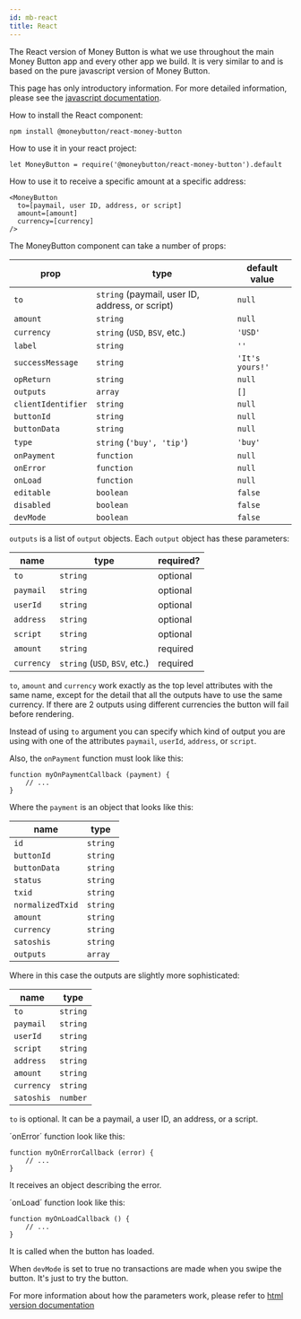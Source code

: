 ```yaml
---
id: mb-react
title: React
---
```


The React version of Money Button is what we use throughout the main Money
Button app and every other app we build. It is very similar to and is based on
the pure javascript version of Money Button.

This page has only introductory information. For more detailed information,
please see the [javascript documentation](./md-javascript.md).

How to install the React component:

```
npm install @moneybutton/react-money-button
```

How to use it in your react project:

```
let MoneyButton = require('@moneybutton/react-money-button').default
```

How to use it to receive a specific amount at a specific address:

```
<MoneyButton
  to=[paymail, user ID, address, or script]
  amount=[amount]
  currency=[currency]
/>
```

The MoneyButton component can take a number of props:

| prop               | type                                            | default value   |
|--------------------|-------------------------------------------------|-----------------|
| `to`               | `string` (paymail, user ID, address, or script) | `null`          |
| `amount`           | `string`                                        | `null`          |
| `currency`         | `string` (`USD`, `BSV`, etc.)                   | `'USD'`         |
| `label`            | `string`                                        | `''`            |
| `successMessage`   | `string`                                        | `'It's yours!'` |
| `opReturn`         | `string`                                        | `null`          |
| `outputs`          | `array`                                         | `[]`            |
| `clientIdentifier` | `string`                                        | `null`          |
| `buttonId`         | `string`                                        | `null`          |
| `buttonData`       | `string`                                        | `null`          |
| `type`             | `string` (`'buy', 'tip'`)                       | `'buy'`         |
| `onPayment`        | `function`                                      | `null`          |
| `onError`          | `function`                                      | `null`          |
| `onLoad`           | `function`                                      | `null`          |
| `editable`         | `boolean`                                       | `false`         |
| `disabled`         | `boolean`                                       | `false`         |
| `devMode`          | `boolean`                                       | `false`         |

`outputs` is a list of `output` objects. Each `output` object has these
parameters:

| name       | type                          | required? |
| ---------- | ----------------------------- | --------- |
| `to`       | `string`                      | optional  |
| `paymail`  | `string`                      | optional  |
| `userId`   | `string`                      | optional  |
| `address`  | `string`                      | optional  |
| `script`   | `string`                      | optional  |
| `amount`   | `string`                      | required  |
| `currency` | `string` (`USD`, `BSV`, etc.) | required  |

`to`, `amount` and `currency` work exactly as the top level attributes with the
same name, except for the detail that all the outputs have to use the same
currency. If there are 2 outputs using different currencies the button will fail
before rendering.

Instead of using `to` argument you can specify which kind of output you are
using with one of the attributes `paymail`, `userId`, `address`, or `script`.

Also, the `onPayment` function must look like this:

```
function myOnPaymentCallback (payment) {
    // ...
}
```

Where the `payment` is an object that looks like this:

| name             | type     |
|------------------|----------|
| `id`             | `string` |
| `buttonId`       | `string` |
| `buttonData`     | `string` |
| `status`         | `string` |
| `txid`           | `string` |
| `normalizedTxid` | `string` |
| `amount`         | `string` |
| `currency`       | `string` |
| `satoshis`       | `string` |
| `outputs`        | `array`  |

Where in this case the outputs are slightly more sophisticated:

| name       | type                                                  |
|------------|-------------------------------------------------------|
| `to`       | `string`                                              |
| `paymail`  | `string`                                              |
| `userId`   | `string`                                              |
| `script`   | `string`                                              |
| `address`  | `string`                                              |
| `amount`   | `string`                                              |
| `currency` | `string`                                              |
| `satoshis` | `number`                                              |

`to` is optional. It can be a paymail, a user ID, an address, or a script.

´onError´ function look like this:

```
function myOnErrorCallback (error) {
    // ...
}
```

It receives an object describing the error.

´onLoad´ function look like this:

```
function myOnLoadCallback () {
    // ...
}
```

It is called when the button has loaded.

When `devMode` is set to true no transactions are made when you swipe the
button. It's just to try the button.

For more information about how the parameters work, please refer to [html
version documentation](mb-html.md)
